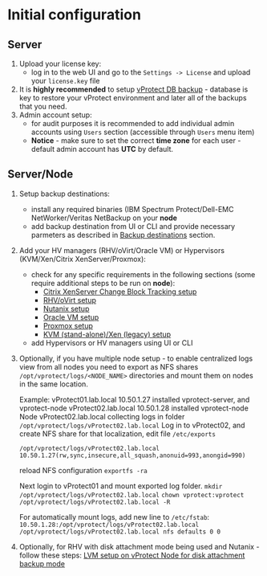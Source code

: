 # Initial configuration

## Server

1. Upload your license key:
   * log in to the web UI and go to the `Settings -> License` and upload your `license.key` file
2. It is **highly recommended** to setup [vProtect DB backup](vprotect-db-backup.md) - database is key to restore your vProtect environment and later all of the backups that you need.
3. Admin account setup:
   * for audit purposes it is recommended to add individual admin accounts using `Users` section \(accessible through `Users` menu item\)
   * **Notice** - make sure to set the correct **time zone** for each user - default admin account has **UTC** by default.

## Server/Node

1. Setup backup destinations:
   * install any required binaries \(IBM Spectrum Protect/Dell-EMC NetWorker/Veritas NetBackup on your **node**
   * add backup destination from UI or CLI and provide necessary parmeters as described in [Backup destinations](../admin_webui_overview/admin_webui_bd.md) section.
2. Add your HV managers \(RHV/oVirt/Oracle VM\) or Hypervisors \(KVM/Xen/Citrix XenServer/Proxmox\):
   * check for any specific requirements in the following sections \(some require additional steps to be run on **node**\):
     * [Citrix XenServer Change Block Tracking setup](virtualization-platforms/setup_citrix_cbt.md)
     * [RHV/oVirt setup](virtualization-platforms/setup_rhv.md)
     * [Nutanix setup](virtualization-platforms/setup_nutanix.md)
     * [Oracle VM setup](virtualization-platforms/setup_ovm.md)
     * [Proxmox setup](virtualization-platforms/setup_proxmox.md)
     * [KVM \(stand-alone\)/Xen \(legacy\) setup](virtualization-platforms/setup_kvm_xen.md)
   * add Hypervisors or HV managers using UI or CLI
3. Optionally, if you have multiple node setup - to enable centralized logs view from all nodes you need to export as NFS shares `/opt/vprotect/logs/<NODE_NAME>` directories and mount them on nodes in the same location.

   Example: vProtect01.lab.local 10.50.1.27 installed vprotect-server, and vprotect-node vProtect02.lab.local 10.50.1.28 installed vprotect-node Node vProtect02.lab.local collecting logs in folder `/opt/vprotect/logs/vProtect02.lab.local` Log in to vProtect02, and create NFS share for that localization, edit file `/etc/exports`

   `/opt/vprotect/logs/vProtect02.lab.local 10.50.1.27(rw,sync,insecure,all_squash,anonuid=993,anongid=990)`

   reload NFS configuration `exportfs -ra`

   Next login to vProtect01 and mount exported log folder. `mkdir /opt/vprotect/logs/vProtect02.lab.local` `chown vprotect:vprotect /opt/vprotect/logs/vProtect02.lab.local -R`

   For automatically mount logs, add new line to `/etc/fstab`: `10.50.1.28:/opt/vprotect/logs/vProtect02.lab.local /opt/vprotect/logs/vProtect02.lab.local nfs defaults 0 0`

4. Optionally, for RHV with disk attachment mode being used and Nutanix - follow these steps: [LVM setup on vProtect Node for disk attachment backup mode](setup_lvm.md)

